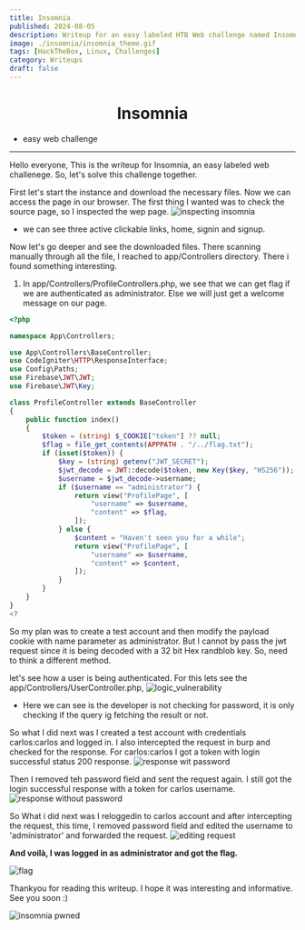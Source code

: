 ```yaml
---
title: Insomnia
published: 2024-08-05
description: Writeup for an easy labeled HTB Web challenge named Insomnia.
image: ./insomnia/insomnia_theme.gif
tags: [HackTheBox, Linux, Challenges]
category: Writeups
draft: false
---
```


# <center>Insomnia</center>
-  easy web challenge
<hr>

Hello everyone, This is the writeup for Insomnia, an easy labeled web challenege. So, let's solve this challenge together.

First let's start the instance and download the necessary files. Now we can access the page in our browser. The first thing I wanted was to check the source page, so I inspected the wep page.
![inspecting insomnia](./insomnia/inspecting_insomnia.jpg)

- we can see three active clickable links, home, signin and signup.

Now let's go deeper and see the downloaded files. There scanning manually through all the file, I reached to app/Controllers directory. There i found something interesting.

1. In app/Controllers/ProfileControllers.php, we see that we can get flag if we are authenticated as administrator. Else we will just get a welcome message on our page.
```php
<?php

namespace App\Controllers;

use App\Controllers\BaseController;
use CodeIgniter\HTTP\ResponseInterface;
use Config\Paths;
use Firebase\JWT\JWT;
use Firebase\JWT\Key;

class ProfileController extends BaseController
{
    public function index()
    {
        $token = (string) $_COOKIE["token"] ?? null;
        $flag = file_get_contents(APPPATH . "/../flag.txt");
        if (isset($token)) {
            $key = (string) getenv("JWT_SECRET");
            $jwt_decode = JWT::decode($token, new Key($key, "HS256"));
            $username = $jwt_decode->username;
            if ($username == "administrator") {
                return view("ProfilePage", [
                    "username" => $username,
                    "content" => $flag,
                ]);
            } else {
                $content = "Haven't seen you for a while";
                return view("ProfilePage", [
                    "username" => $username,
                    "content" => $content,
                ]);
            }
        }
    }
}
<?
```

So my plan was to create a test account and then modify the payload cookie with name parameter as administrator. But I cannot by pass the jwt request since it is being decoded with a 32 bit Hex randblob key. So, need to think a different method.

let's see how a user is being authenticated. For this lets see the app/Controllers/UserController.php,
![logic_vulnerability](./insomnia/logic_vulnerability.jpg)

- Here we can see is the developer is not checking for password, it is only checking if the query ig fetching the result or not.

So what I did next was I created a test account with credentials carlos:carlos and logged in. I also intercepted the request in burp and checked for the response. For carlos:carlos I got a token with login successful status 200 response.
![response wit password](./insomnia/with_password_response.jpg)

Then I removed teh password field and sent the request again. I still got the login successful response with a token for carlos username.
![response without password](./insomnia/without_password_response.jpg)

So What i did next was I reloggedin to carlos account and after intercepting the request, this time,  I removed password field and edited the username to 'administrator' and forwarded the request.
![editing request](./insomnia/editing_request.jpg)

<strong>And voilà, I was logged in as administrator and got the flag.</strong>

![flag](./insomnia/result.jpg)

Thankyou for reading this writeup. I hope it was interesting and informative. See you soon :)

![insomnia pwned](./insomnia/insomnia_pwned.jpg)
    
